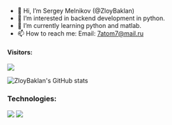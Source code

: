 - 👋 Hi, I’m Sergey Melnikov (@ZloyBaklan)
- 👀 I’m interested in backend development in python.
- 🌱 I’m currently learning python and matlab.
- 📫 How to reach me:
    Email: 7atom7@mail.ru

#### Visitors: 
![](https://komarev.com/ghpvc/?username=ZloyBaklan&color=red)

![ZloyBaklan's GitHub stats](https://github-readme-stats.vercel.app/api?username=ZloyBaklan&show_icons=true&theme=radical)

### Technologies: 
![](https://img.shields.io/badge/python-3.7-blue)
![](https://img.shields.io/badge/nginx-1.20.1-red)
<!---
ZloyBaklan/ZloyBaklan is a ✨ special ✨ repository because its `README.md` (this file) appears on your GitHub profile.
You can click the Preview link to take a look at your changes.
--->
